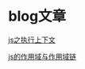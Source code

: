 # blog文章

[js之执行上下文](https://github.com/linjingming/blog/issues/1)



[js的作用域与作用域链](https://github.com/linjingming/blog/issues/2)


[](https://github.com/linjingming/blog/issues/3)